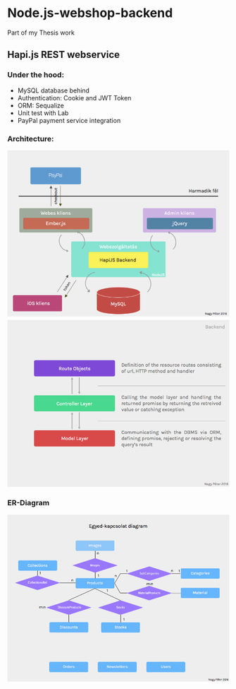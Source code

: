 # Node.js-webshop-backend

Part of my Thesis work

## Hapi.js REST webservice 

### Under the hood: 
* MySQL database behind
* Authentication: Cookie and JWT Token
* ORM: Sequalize 
* Unit test with Lab
* PayPal payment service integration


### Architecture:
![Image of architecture](https://github.com/nagypeterjob/Node.js-webshop-backend/blob/master/archi2.png)
![Image of architecture](https://github.com/nagypeterjob/Node.js-webshop-backend/blob/master/archi.png)

### ER-Diagram
![Image of ER](https://github.com/nagypeterjob/Node.js-webshop-backend/blob/master/er.png)

